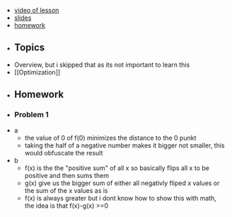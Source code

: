 - [video of lesson](https://www.youtube.com/watch?v=J8Eh7RqggsU)
- [slides](https://stanford-cs221.github.io/autumn2019/lectures/index.html#include=overview.js&mode=print1pp)
- [homework](https://stanford-cs221.github.io/autumn2019/assignments/foundations/index.html)
- ## Topics
- Overview, but i skipped that as its not important to learn this
- [[Optimization]]
- ## Homework
- ### Problem 1
- a
	- the value of 0 of f(0) minimizes the distance to the 0 punkt
	- taking the half of a negative number makes it bigger not smaller, this would obfuscate the result
- b
	- f(x) is the the "positive sum" of all x so basically flips all x to be positive and then sums them
	- g(x) give us the bigger sum of either all negativly fliped x values or the sum of the x values as is
	- f(x) is always greater but i dont know how to show this with math, the idea is that f(x)-g(x) >=0